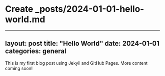 # Create _posts/2024-01-01-hello-world.md
---
layout: post
title: "Hello World"
date: 2024-01-01
categories: general
---

This is my first blog post using Jekyll and GitHub Pages. 
More content coming soon!
